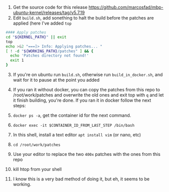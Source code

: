 1. Get the source code for this release https://github.com/marcosfad/mbp-ubuntu-kernel/releases/tag/v5.7.19
2. Edit `build.sh`, add sonething to halt the build before the patches are applied (here I've added `top`

```sh
#### Apply patches
cd "${KERNEL_PATH}" || exit
top
echo >&2 "===]> Info: Applying patches... "
[ ! -d "${WORKING_PATH}/patches" ] && {
  echo 'Patches directory not found!'
  exit 1
}
```

3. If you're on ubuntu run `build.sh`, otherwise run `build_in_docker.sh`, and wait for it to pause at the point you added

4. If you ran it without docker, you can copy the patches from this repo to /root/work/patches and overwrite the old ones and exit top with `q` and let it finish building, you're done. If you ran it in docker follow the next steps:

5. `docker ps -a`, get the container id for the next command.

6. `docker exec -it $CONTAINER_ID_FROM_LAST_STEP /bin/bash`

7. In this shell, install a text editor `apt install vim` (or nano, etc)

8. `cd /root/work/patches`

9. Use your editor to replace the two `400x` patches with the ones from this repo

10. kill htop from your shell

11. I know this is a very bad method of doing it, but eh, it seems to be working.
